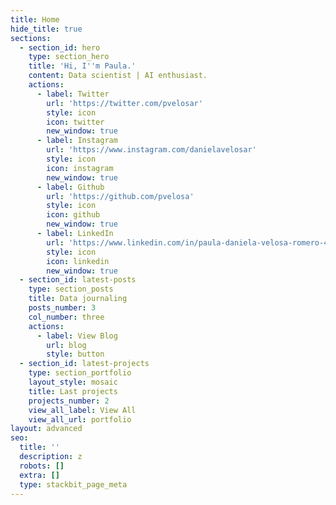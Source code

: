 ```yaml
---
title: Home
hide_title: true
sections:
  - section_id: hero
    type: section_hero
    title: 'Hi, I''m Paula.'
    content: Data scientist | AI enthusiast.
    actions:
      - label: Twitter
        url: 'https://twitter.com/pvelosar'
        style: icon
        icon: twitter
        new_window: true
      - label: Instagram
        url: 'https://www.instagram.com/danielavelosar'
        style: icon
        icon: instagram
        new_window: true
      - label: Github
        url: 'https://github.com/pvelosa'
        style: icon
        icon: github
        new_window: true
      - label: LinkedIn
        url: 'https://www.linkedin.com/in/paula-daniela-velosa-romero-4392821ab/'
        style: icon
        icon: linkedin
        new_window: true
  - section_id: latest-posts
    type: section_posts
    title: Data journaling
    posts_number: 3
    col_number: three
    actions:
      - label: View Blog
        url: blog
        style: button
  - section_id: latest-projects
    type: section_portfolio
    layout_style: mosaic
    title: Last projects
    projects_number: 2
    view_all_label: View All
    view_all_url: portfolio
layout: advanced
seo:
  title: ''
  description: z
  robots: []
  extra: []
  type: stackbit_page_meta
---
```


